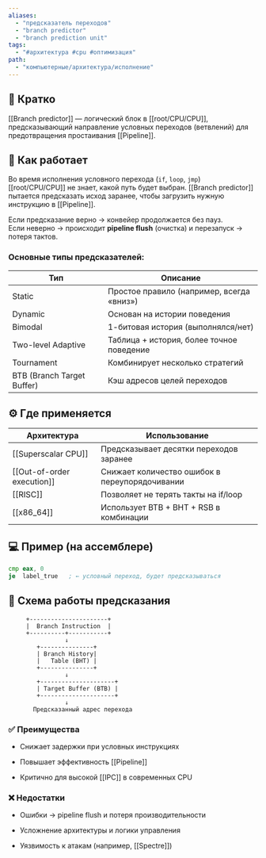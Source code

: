 ```yaml
---
aliases:
  - "предсказатель переходов"
  - "branch predictor"
  - "branch prediction unit"
tags:
  - "#архитектура #cpu #оптимизация"
path:
  - "компьютерные/архитектура/исполнение"
---
```


## 📌 Кратко  
[[Branch predictor]] — логический блок в [[root/CPU/CPU]], предсказывающий направление условных переходов (ветвлений) для предотвращения простаивания [[Pipeline]].

## 🧠 Как работает  
Во время исполнения условного перехода (`if`, `loop`, `jmp`) [[root/CPU/CPU]] не знает, какой путь будет выбран. [[Branch predictor]] пытается предсказать исход заранее, чтобы загрузить нужную инструкцию в [[Pipeline]].

Если предсказание верно → конвейер продолжается без пауз.  
Если неверно → происходит **pipeline flush** (очистка) и перезапуск → потеря тактов.

### Основные типы предсказателей:

| Тип                 | Описание                                    |
|---------------------|---------------------------------------------|
| Static              | Простое правило (например, всегда «вниз»)   |
| Dynamic             | Основан на истории поведения                |
| Bimodal             | 1-битовая история (выполнялся/нет)          |
| Two-level Adaptive  | Таблица + история, более точное поведение   |
| Tournament          | Комбинирует несколько стратегий             |
| BTB (Branch Target Buffer) | Кэш адресов целей переходов         |

## ⚙️ Где применяется

| Архитектура          | Использование                              |
|----------------------|--------------------------------------------|
| [[Superscalar CPU]]  | Предсказывает десятки переходов заранее    |
| [[Out-of-order execution]] | Снижает количество ошибок в переупорядочивании |
| [[RISC]]             | Позволяет не терять такты на if/loop       |
| [[x86_64]]           | Использует BTB + BHT + RSB в комбинации    |

## 💻 Пример (на ассемблере)

```asm
cmp eax, 0
je  label_true   ; ← условный переход, будет предсказываться
````

## 📐 Схема работы предсказания

```
     +----------------------+
     |  Branch Instruction  |
     +----------+-----------+
                ↓
        +---------------+
        | Branch History|
        |   Table (BHT) |
        +---------------+
                ↓
        +---------------------+
        | Target Buffer (BTB) |
        +---------------------+
                ↓
       Предсказанный адрес перехода
```

### ✅ Преимущества

- Снижает задержки при условных инструкциях
    
- Повышает эффективность [[Pipeline]]
    
- Критично для высокой [[IPC]] в современных CPU
    

### ❌ Недостатки

- Ошибки → pipeline flush и потеря производительности
    
- Усложнение архитектуры и логики управления
    
- Уязвимость к атакам (например, [[Spectre]])